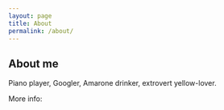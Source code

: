 ```yaml
---
layout: page
title: About
permalink: /about/
---
```



## About me

Piano player, Googler, Amarone drinker, extrovert yellow-lover.

More info:
